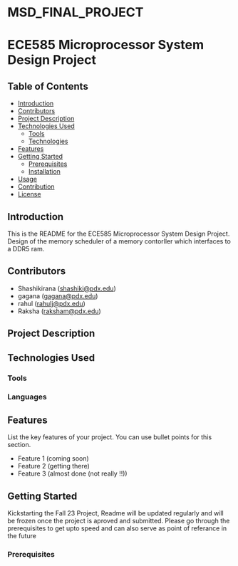 # MSD_FINAL_PROJECT
# ECE585 Microprocessor System Design Project

## Table of Contents

- [Introduction](#introduction)
- [Contributors](#contributors)
- [Project Description](#project-description)
- [Technologies Used](#technologies-used)
  - [Tools](#tools)
  - [Technologies](#technologies)
- [Features](#features)
- [Getting Started](#getting-started)
  - [Prerequisites](#prerequisites)
  - [Installation](#installation)
- [Usage](#usage)
- [Contribution](#contribution)
- [License](#license)

## Introduction

This is the README for the ECE585 Microprocessor System Design Project. Design of the memory scheduler of a memory contorller which interfaces to a DDR5 ram.

## Contributors

- Shashikirana ([shashiki@pdx.edu](mailto:shashiki@pdx.edu))
- gagana ([gagana@pdx.edu](mailto:gagana@pdx.edu))
- rahul ([rahulj@pdx.edu](mailto:rahulj@pdx.edu))
- Raksha ([raksham@pdx.edu](mailto:raksham@pdx.edu))

## Project Description

<Project Descripton will be added shortly>

## Technologies Used

### Tools

### Languages

## Features

List the key features of your project. You can use bullet points for this section.

- Feature 1 (coming soon)
- Feature 2 (getting there)
- Feature 3 (almost done (not really !!))

## Getting Started

Kickstarting the Fall 23 Project, Readme will be updated regularly and will be frozen once the project is aproved and submitted. Please go through the prerequisites to get upto speed and can also serve as point of referance in the future

### Prerequisites
